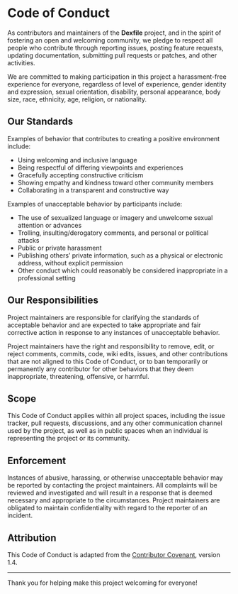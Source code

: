 # Code of Conduct

As contributors and maintainers of the **Dexfile** project, and in the spirit of fostering an open and welcoming community, we pledge to respect all people who contribute through reporting issues, posting feature requests, updating documentation, submitting pull requests or patches, and other activities.

We are committed to making participation in this project a harassment-free experience for everyone, regardless of level of experience, gender identity and expression, sexual orientation, disability, personal appearance, body size, race, ethnicity, age, religion, or nationality.

## Our Standards

Examples of behavior that contributes to creating a positive environment include:

- Using welcoming and inclusive language
- Being respectful of differing viewpoints and experiences
- Gracefully accepting constructive criticism
- Showing empathy and kindness toward other community members
- Collaborating in a transparent and constructive way

Examples of unacceptable behavior by participants include:

- The use of sexualized language or imagery and unwelcome sexual attention or advances
- Trolling, insulting/derogatory comments, and personal or political attacks
- Public or private harassment
- Publishing others’ private information, such as a physical or electronic address, without explicit permission
- Other conduct which could reasonably be considered inappropriate in a professional setting

## Our Responsibilities

Project maintainers are responsible for clarifying the standards of acceptable behavior and are expected to take appropriate and fair corrective action in response to any instances of unacceptable behavior.

Project maintainers have the right and responsibility to remove, edit, or reject comments, commits, code, wiki edits, issues, and other contributions that are not aligned to this Code of Conduct, or to ban temporarily or permanently any contributor for other behaviors that they deem inappropriate, threatening, offensive, or harmful.

## Scope

This Code of Conduct applies within all project spaces, including the issue tracker, pull requests, discussions, and any other communication channel used by the project, as well as in public spaces when an individual is representing the project or its community.

## Enforcement

Instances of abusive, harassing, or otherwise unacceptable behavior may be reported by contacting the project maintainers. All complaints will be reviewed and investigated and will result in a response that is deemed necessary and appropriate to the circumstances. Project maintainers are obligated to maintain confidentiality with regard to the reporter of an incident.

## Attribution

This Code of Conduct is adapted from the [Contributor Covenant][homepage], version 1.4.

[homepage]: https://www.contributor-covenant.org/version/1/4/code-of-conduct.html

---
Thank you for helping make this project welcoming for everyone!
